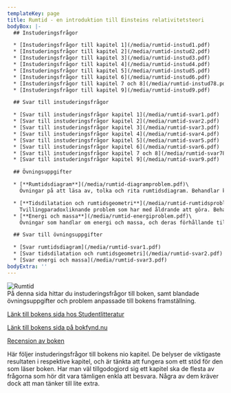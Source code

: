 ```yaml
---
templateKey: page
title: Rumtid - en introduktion till Einsteins relativitetsteori
bodyBox: |-
  ## Instuderingsfrågor

  * [Instuderingsfrågor till kapitel 1](/media/rumtid-instud1.pdf)
  * [Instuderingsfrågor till kapitel 2](/media/rumtid-instud2.pdf)
  * [Instuderingsfrågor till kapitel 3](/media/rumtid-instud3.pdf)
  * [Instuderingsfrågor till kapitel 4](/media/rumtid-instud4.pdf)
  * [Instuderingsfrågor till kapitel 5](/media/rumtid-instud5.pdf)
  * [Instuderingsfrågor till kapitel 6](/media/rumtid-instud6.pdf)
  * [Instuderingsfrågor till kapitel 7 och 8](/media/rumtid-instud78.pdf)
  * [Instuderingsfrågor till kapitel 9](/media/rumtid-instud9.pdf)

  ## Svar till instuderingsfrågor

  * [Svar till instuderingsfrågor kapitel 1](/media/rumtid-svar1.pdf)
  * [Svar till instuderingsfrågor kapitel 2](/media/rumtid-svar2.pdf)
  * [Svar till instuderingsfrågor kapitel 3](/media/rumtid-svar3.pdf)
  * [Svar till instuderingsfrågor kapitel 4](/media/rumtid-svar4.pdf)
  * [Svar till instuderingsfrågor kapitel 5](/media/rumtid-svar5.pdf)
  * [Svar till instuderingsfrågor kapitel 6](/media/rumtid-svar6.pdf)
  * [Svar till instuderingsfrågor kapitel 7 och 8](/media/rumtid-svar78.pdf)
  * [Svar till instuderingsfrågor kapitel 9](/media/rumtid-svar9.pdf)

  ## Övningsuppgifter

  * [**Rumtidsdiagram**](/media/rumtid-diagramproblem.pdf)\
    Övningar på att läsa av, tolka och rita rumtidsdiagram. Behandlar kapitel 1 till 5.

  * [**Tidsdilatation och rumtidsgeometri**](/media/rumtid-rumtidsproblem.pdf)\
    Tvillingparadoxliknande problem som har med åldrande att göra. Behandlar kapitel 1 till 5.
  * [**Energi och massa**](/media/rumtid-energiproblem.pdf)\
    Övningar som handlar om energi och massa, och deras förhållande till världsvektorn. Behandlar kapitel 1 till 6.

  ## Svar till övningsuppgifter

  * [Svar rumtidsdiagram](/media/rumtid-svar1.pdf)
  * [Svar tidsdilatation och rumtidsgeometri](/media/rumtid-svar2.pdf)
  * [Svar energi och massa](/media/rumtid-svar3.pdf)
bodyExtra: ''
---
```

<div class='omslag'><img src='/media/rumtid.jpg' alt='Rumtid'/></div>
På denna sida hittar du instuderingsfrågor till boken, samt blandade övningsuppgifter och problem anpassade till bokens framställning.

[Länk till bokens sida hos Studentlitteratur](https://www.studentlitteratur.se/#32472-01)

[Länk till bokens sida på bokfynd.nu](http://www.bokfynd.nu/9144001231.html)

[Recension av boken](http://staff.fysik.su.se/~holst/rumtid/recensionBorg.pdf)

Här följer instuderingsfrågor till bokens nio kapitel. De belyser de viktigaste resultaten i respektive kapitel, och är tänkta att fungera som ett stöd för den som läser boken. Har man väl tillgodogjord sig ett kapitel ska de flesta av frågorna som hör dit vara tämligen enkla att besvara. Några av dem kräver dock att man tänker till lite extra.
